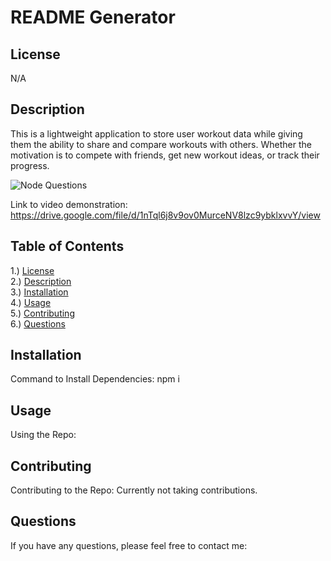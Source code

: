 # README Generator

## <section id = "License">License</section>
N/A

## <section id = "Description">Description</section>
This is a lightweight application to store user workout data while giving them the ability to share and compare workouts with others. Whether the motivation is to compete with friends, get new workout ideas, or track their progress.

![Node Questions](./image/nodequestions.png)

Link to video demonstration: https://drive.google.com/file/d/1nTql6j8v9ov0MurceNV8lzc9ybklxvvY/view

## Table of Contents
1.) <a href = "#License">License</a><br>
2.) <a href = "#Description">Description</a><br>
3.) <a href = "#Installation">Installation</a> <br>
4.) <a href = "#Usage">Usage</a><br>
5.) <a href = "#Contributing">Contributing</a><br>
6.) <a href = "#Questions">Questions</a>

## <section id = "Installation">Installation</section>
Command to Install Dependencies: npm i

## <section id = "Usage">Usage</section>
Using the Repo: 

## <section id = "Contributing">Contributing</section>
Contributing to the Repo: Currently not taking contributions.


## <section id = "Questions">Questions</section>
If you have any questions, please feel free to contact me: <br><br>
